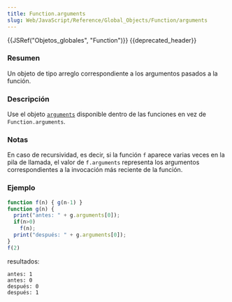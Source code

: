 ```yaml
---
title: Function.arguments
slug: Web/JavaScript/Reference/Global_Objects/Function/arguments
---
```


{{JSRef("Objetos_globales", "Function")}} {{deprecated_header}}

### Resumen

Un objeto de tipo arreglo correspondiente a los argumentos pasados a la función.

### Descripción

Use el objeto [`arguments`](/es/Referencia_de_JavaScript_1.5/Funciones/arguments) disponible dentro de las funciones en vez de `Function.arguments`.

### Notas

En caso de recursividad, es decir, si la función `f` aparece varias veces en la pila de llamada, el valor de `f.arguments` representa los argumentos correspondientes a la invocación más reciente de la función.

### Ejemplo

```js
function f(n) { g(n-1) }
function g(n) {
  print("antes: " + g.arguments[0]);
  if(n>0)
    f(n);
  print("después: " + g.arguments[0]);
}
f(2)
```

resultados:

```
antes: 1
antes: 0
después: 0
después: 1
```
